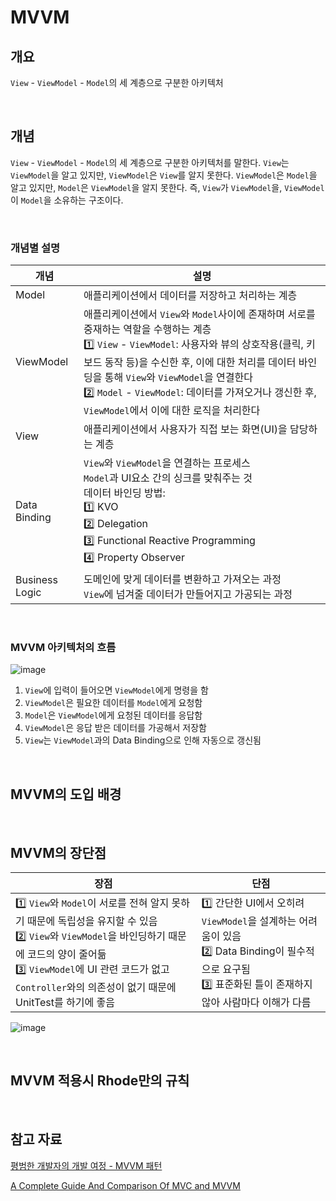 # MVVM

## 개요
`View` - `ViewModel` - `Model`의 세 계층으로 구분한 아키텍처

<br/>

## 개념
`View` - `ViewModel` - `Model`의 세 계층으로 구분한 아키텍처를 말한다.
`View`는 `ViewModel`을 알고 있지만, `ViewModel`은 `View`를 알지 못한다.
`ViewModel`은 `Model`을 알고 있지만, `Model`은 `ViewModel`을 알지 못한다.
즉, `View`가 `ViewModel`을, `ViewModel`이 `Model`을 소유하는 구조이다.

<br/>

### 개념별 설명
| 개념 | 설명 | 
| -------- | -------- | 
| Model     | 애플리케이션에서 데이터를 저장하고 처리하는 계층 | 
| ViewModel     | 애플리케이션에서 `View`와 `Model`사이에 존재하며 서로를 중재하는 역할을 수행하는 계층 <br/> 1️⃣ `View` - `ViewModel`: 사용자와 뷰의 상호작용(클릭, 키보드 동작 등)을 수신한 후, 이에 대한 처리를 데이터 바인딩을 통해 `View`와 `ViewModel`을 연결한다 <br/> 2️⃣ `Model` - `ViewModel`: 데이터를 가져오거나 갱신한 후, `ViewModel`에서 이에 대한 로직을 처리한다 |
| View     | 애플리케이션에서 사용자가 직접 보는 화면(UI)을 담당하는 계층 |
| Data Binding     | `View`와 `ViewModel`을 연결하는 프로세스 <br/> `Model`과 UI요소 간의 싱크를 맞춰주는 것 <br/> 데이터 바인딩 방법: <br/> 1️⃣ KVO <br/> 2️⃣ Delegation <br/> 3️⃣ Functional Reactive Programming <br/> 4️⃣ Property Observer |
| Business Logic     | 도메인에 맞게 데이터를 변환하고 가져오는 과정 <br/> `View`에 넘겨줄 데이터가 만들어지고 가공되는 과정 |

<br/>

### MVVM 아키텍처의 흐름

![image](https://github.com/Rhode-park/today-i-learned/assets/116149325/4bb65ba0-dfa3-4696-b809-00e6c25ced4a)

1. `View`에 입력이 들어오면 `ViewModel`에게 명령을 함
2. `ViewModel`은 필요한 데이터를 `Model`에게 요청함
3. `Model`은 `ViewModel`에게 요청된 데이터를 응답함
4. `ViewModel`은 응답 받은 데이터를 가공해서 저장함
5. `View`는 `ViewModel`과의 Data Binding으로 인해 자동으로 갱신됨

<br/>

## MVVM의 도입 배경

<br/>

## MVVM의 장단점

| 장점 | 단점 |
| -------- | -------- |
|1️⃣ `View`와 `Model`이 서로를 전혀 알지 못하기 때문에 독립성을 유지할 수 있음 <br/> 2️⃣ `View`와 `ViewModel`을 바인딩하기 때문에 코드의 양이 줄어듦 <br/> 3️⃣ `ViewModel`에 UI 관련 코드가 없고 `Controller`와의 의존성이 없기 때문에 UnitTest를 하기에 좋음 | 1️⃣ 간단한 UI에서 오히려 `ViewModel`을 설계하는 어려움이 있음 <br/> 2️⃣ Data Binding이 필수적으로 요구됨 <br/> 3️⃣ 표준화된 틀이 존재하지 않아 사람마다 이해가 다름 |

![image](https://github.com/Rhode-park/today-i-learned/assets/116149325/ba74690e-eef6-49e0-9b7e-38cee903864c)


<br/>

## MVVM 적용시 Rhode만의 규칙

<br/>

## 참고 자료

[평범한 개발자의 개발 여정 - MVVM 패턴](https://jhtop0419.tistory.com/21)

[A Complete Guide And Comparison Of MVC and MVVM
](https://www.intuz.com/blog/guide-on-mvc-vs-mvvm)
